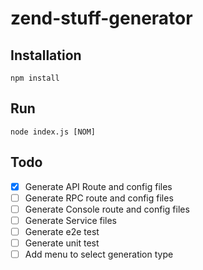 # zend-stuff-generator

## Installation

`npm install`

## Run

`node index.js [NOM]`

## Todo

- [x] Generate API Route and config files
- [ ] Generate RPC route and config files
- [ ] Generate Console route and config files
- [ ] Generate Service files
- [ ] Generate e2e test
- [ ] Generate unit test
- [ ] Add menu to select generation type
